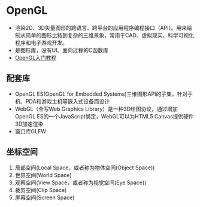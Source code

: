 # OpenGL
* 渲染2D、3D矢量图形的跨语言、跨平台的应用程序编程接口（API）。用来绘制从简单的图形比特到复杂的三维景象，常用于CAD、虚拟现实、科学可视化程序和电子游戏开发。
* 是图形库，没有UI。面向过程的C函数库
* [OpenGL入门教程](https://blog.csdn.net/xiangzhihong8/article/details/84776943)

## 配套库
* OpenGL ES(OpenGL for Embedded Systems)三维图形API的子集，针对手机、PDA和游戏主机等嵌入式设备而设计
* WebGL（全写Web Graphics Library）是一种3D绘图协议，通过增加OpenGL ES的一个JavaScript绑定，WebGL可以为HTML5 Canvas提供硬件3D加速渲染
* 窗口库GLFW

## 坐标空间
1. 局部空间(Local Space，或者称为物体空间(Object Space))
1. 世界空间(World Space)
1. 观察空间(View Space，或者称为视觉空间(Eye Space))
1. 裁剪空间(Clip Space)
1. 屏幕空间(Screen Space)
